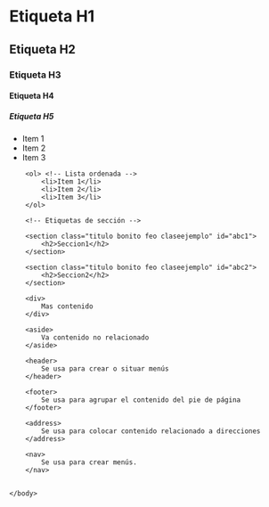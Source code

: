 <html>

<head>

<meta charset="UTF-8">

<meta name="viewport" content="width:device-width, initial-scale=1.0">

<link ref="icon" href="" type="image/x-icon">

<title>Hola mundo</title>

<meta name="description" content="">

<meta name="keywords" content="">

<link rel="stylesheet" href="./assets/css/styles.css"> <meta http-equiv="cache-control" content="no-cache">

</head>

<body>

<!-- Etiquetas de encabezados -->

<h1>Etiqueta H1</h1>

<h2>Etiqueta H2</h2>

<h3>Etiqueta H3</h3>

<h4>Etiqueta H4</h4>

<h5>Etiqueta H5</h5>
<!-- Etiquetas de listas -->
        <ul> <!-- Lista no ordenada -->
            <li>Item 1</li>
            <li>Item 2</li>
            <li>Item 3</li>
        </ul>

        <ol> <!-- Lista ordenada -->
            <li>Item 1</li>
            <li>Item 2</li>
            <li>Item 3</li>
        </ol>

        <!-- Etiquetas de sección -->

        <section class="titulo bonito feo claseejemplo" id="abc1">
            <h2>Seccion1</h2>
        </section>

        <section class="titulo bonito feo claseejemplo" id="abc2">
            <h2>Seccion2</h2>
        </section>

        <div>
            Mas contenido
        </div>

        <aside>
            Va contenido no relacionado
        </aside>

        <header>
            Se usa para crear o situar menús
        </header>

        <footer>
            Se usa para agrupar el contenido del pie de página
        </footer>

        <address>
            Se usa para colocar contenido relacionado a direcciones
        </address>

        <nav>
            Se usa para crear menús.
        </nav>


    </body>
</html>
